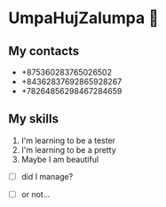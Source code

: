 # UmpaHujZalumpa 👋


## My contacts 
*  +875360283765026502
*  +84362837692865928267
*  +78264856298467284659
   
## My skills
1. I'm learning to be a tester
2. I'm learning to be a pretty
3. Maybe I am beautiful

- [ ] did I manage?
- [ ] or not...

